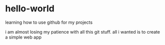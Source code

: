# hello-world
learning how to use github for my projects

i am almost losing my patience with all this git stuff. 
all i wanted is to create a simple web app

